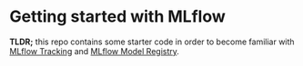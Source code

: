 # Getting started with MLflow

**TLDR;** this repo contains some starter code in order to become familiar with [MLflow Tracking](https://www.mlflow.org/docs/latest/tracking.html) and [MLflow Model Registry](https://www.mlflow.org/docs/latest/model-registry.html).